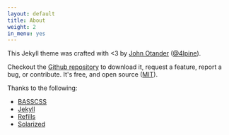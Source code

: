 ```yaml
---
layout: default
title: About
weight: 2
in_menu: yes
---
```


This Jekyll theme was crafted with <3 by [John Otander](http://johnotander.com)
([@4lpine](https://twitter.com/4lpine)).

Checkout the [Github repository](https://github.com/johnotander/pixyll) to download it,
request a feature, report a bug, or contribute. It's free, and open source
([MIT](http://opensource.org/licenses/MIT)).

Thanks to the following:

* [BASSCSS](http://basscss.com)
* [Jekyll](http://jekyllrb.com)
* [Refills](http://refills.bourbon.io/)
* [Solarized](http://ethanschoonover.com/solarized)
